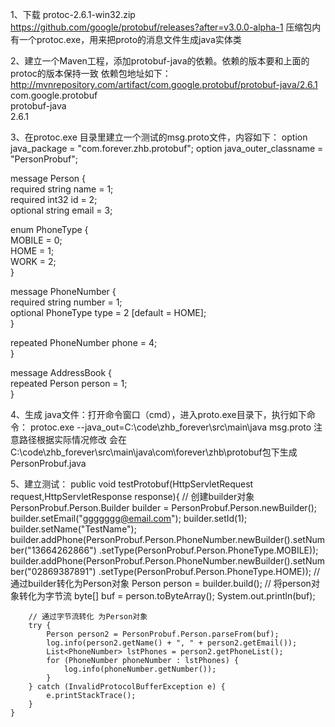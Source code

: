 1、下载 protoc-2.6.1-win32.zip 
https://github.com/google/protobuf/releases?after=v3.0.0-alpha-1
压缩包内有一个protoc.exe，用来把proto的消息文件生成java实体类


2、建立一个Maven工程，添加protobuf-java的依赖。依赖的版本要和上面的protoc的版本保持一致
依赖包地址如下：
http://mvnrepository.com/artifact/com.google.protobuf/protobuf-java/2.6.1
<dependency>  
    <groupId>com.google.protobuf</groupId>  
    <artifactId>protobuf-java</artifactId>  
    <version>2.6.1</version>  
</dependency>  


3、在protoc.exe 目录里建立一个测试的msg.proto文件，内容如下：
option java_package = "com.forever.zhb.protobuf";
option java_outer_classname = "PersonProbuf";
 
message Person {  
 required string name = 1;  
 required int32 id = 2;  
 optional string email = 3;  
  
 enum PhoneType {  
   MOBILE = 0;  
   HOME = 1;  
   WORK = 2;  
 }  
  
 message PhoneNumber {  
   required string number = 1;  
   optional PhoneType type = 2 [default = HOME];  
 }  
  
 repeated PhoneNumber phone = 4;  
}  
  
message AddressBook {  
 repeated Person person = 1;  
} 


4、生成 java文件：打开命令窗口（cmd），进入proto.exe目录下，执行如下命令：
protoc.exe --java_out=C:\code\zhb_forever\src\main\java msg.proto   注意路径根据实际情况修改
会在C:\code\zhb_forever\src\main\java\com\forever\zhb\protobuf包下生成PersonProbuf.java


5、建立测试：
public void testProtobuf(HttpServletRequest request,HttpServletResponse response){
		// 创建builder对象
		PersonProbuf.Person.Builder builder = PersonProbuf.Person.newBuilder();
		builder.setEmail("ggggggg@email.com");
		builder.setId(1);
		builder.setName("TestName");
		builder.addPhone(PersonProbuf.Person.PhoneNumber.newBuilder().setNumber("13664262866")
		.setType(PersonProbuf.Person.PhoneType.MOBILE));
		builder.addPhone(PersonProbuf.Person.PhoneNumber.newBuilder().setNumber("02869387891")
		.setType(PersonProbuf.Person.PhoneType.HOME));
		// 通过builder转化为Person对象
		Person person = builder.build();
		// 将person对象转化为字节流
		byte[] buf = person.toByteArray();
		System.out.println(buf);
		
		// 通过字节流转化 为Person对象
		try {
			Person person2 = PersonProbuf.Person.parseFrom(buf);
			log.info(person2.getName() + ", " + person2.getEmail());
			List<PhoneNumber> lstPhones = person2.getPhoneList();
			for (PhoneNumber phoneNumber : lstPhones) {
				log.info(phoneNumber.getNumber());
			}
		} catch (InvalidProtocolBufferException e) {
			e.printStackTrace();
		} 
	}
